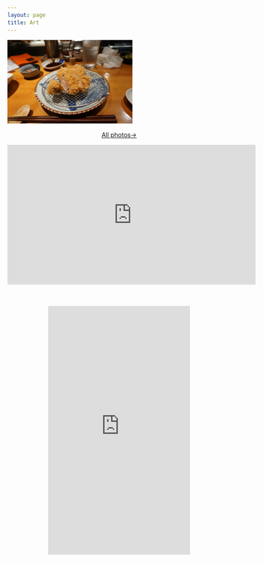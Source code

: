 ```yaml
---
layout: page
title: Art
---
```




<div class="wide" markdown="1">

<p align="right">
<a href="https://djkim.my.canva.site/" class = "button">
    <div class="photo-container">
        <img src="/assets/img/one.jpg">
    </div>
</a>
</p>

<p align="center">
<a href="https://djkim.my.canva.site/">All photos→</a>
</p>

<p align="center">
<iframe width="560" height="315" src="https://www.youtube.com/embed/PWvnIwafLsE" title="Mecha Uma" frameborder="0" allow="accelerometer; autoplay; clipboard-write; encrypted-media; gyroscope; picture-in-picture" allowfullscreen></iframe>
</p>

<br>

<p align="center">
<iframe width="320" height="560" src="https://www.youtube.com/embed/-xPJhXowoRU" title="Art Final Project" frameborder="0" allow="accelerometer; autoplay; clipboard-write; encrypted-media; gyroscope; picture-in-picture" allowfullscreen></iframe>
</p>

<br>

</div>

